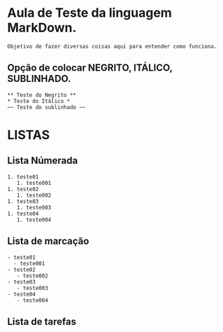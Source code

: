 # Aula de Teste da linguagem MarkDown.
    Objetivo de fazer diversas coisas aqui para entender como funciona.

## Opção de colocar NEGRITO, ITÁLICO, SUBLINHADO.
    ** Teste do Negrito **
    * Teste do Itálico * 
    ~~ Teste do sublinhado ~~

# LISTAS

## Lista Númerada
    1. teste01
       1. teste001
    1. teste02
       1. teste002
    1. teste03
       1. teste003
    1. teste04
       1. teste004

## Lista de marcação
    - teste01
      - teste001
    - teste02
       - teste002
    - teste03
       - teste003
    - teste04
       - teste004

## Lista de tarefas                    